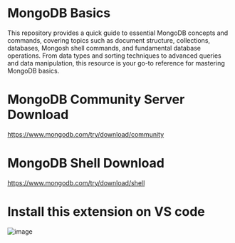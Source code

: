 # MongoDB Basics

This repository provides a quick guide to essential MongoDB concepts and commands, covering topics such as document structure, collections, databases, Mongosh shell commands, and fundamental database operations. From data types and sorting techniques to advanced queries and data manipulation, this resource is your go-to reference for mastering MongoDB basics.

# MongoDB Community Server Download
https://www.mongodb.com/try/download/community

# MongoDB Shell Download
https://www.mongodb.com/try/download/shell

# Install this extension on VS code
![image](https://github.com/Afif718/MongoDB-0-Hero-Series/assets/39927237/39cacc33-19c2-495f-a504-ff0350961913)
